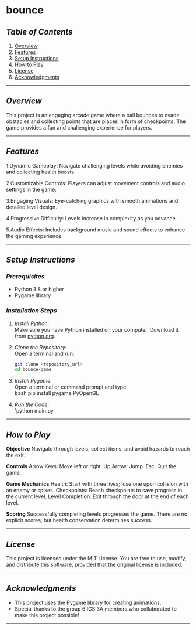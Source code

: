 # bounce
## *Table of Contents*  
1. [Overview](#overview)  
2. [Features](#features)  
3. [Setup Instructions](#setup-instructions)  
4. [How to Play](#how-to-play)
5. [License](#license)
6. [Acknowledgments](#acknowledgements)  

---

## *Overview*  
This project is an engaging arcade game where a ball bounces to evade obstacles and collecting points that are places in form of checkpoints. The game provides a fun and challenging experience for players.

---

## *Features*  
1.Dynamic Gameplay: Navigate challenging levels while avoiding enemies and collecting health boosts.

2.Customizable Controls: Players can adjust movement controls and audio settings in the game.

3.Engaging Visuals: Eye-catching graphics with smooth animations and detailed level design.

4.Progressive Difficulty: Levels increase in complexity as you advance.

5.Audio Effects: Includes background music and sound effects to enhance the gaming experience.

---

## *Setup Instructions*  
### *Prerequisites*

- Python 3.8 or higher  
- Pygame library  

### *Installation Steps*

1. *Install Python*:  
   Make sure you have Python installed on your computer. Download it from [python.org](https://www.python.org).

2. *Clone the Repository*:  
   Open a terminal and run:  
   ```bash
   git clone <repository_url>
   cd bounce-game

3. *Install Pygame*:  
   Open a terminal or command prompt and type:  
   bash
    pip install pygame PyOpenGL
     

4. *Run the Code*:  
   'python main.py



       
---

## *How to Play*  
**Objective**
Navigate through levels, collect items, and avoid hazards to reach the exit.

**Controls**
Arrow Keys: Move left or right.
Up Arrow: Jump.
Esc: Quit the game.

**Game Mechanics**
Health: Start with three lives; lose one upon collision with an enemy or spikes.
Checkpoints: Reach checkpoints to save progress in the current level.
Level Completion: Exit through the door at the end of each level.

**Scoring**
Successfully completing levels progresses the game. There are no explicit scores, but health conservation determines success.

---

## *License*
This project is licensed under the MIT License. You are free to use, modify, and distribute this software, provided that the original license is included.

---

## *Acknowledgments*  
- This project uses the Pygame library for creating animations.  
- Special thanks to the group 6 ICS 3A members who collaborated to make this project possible!  

---
